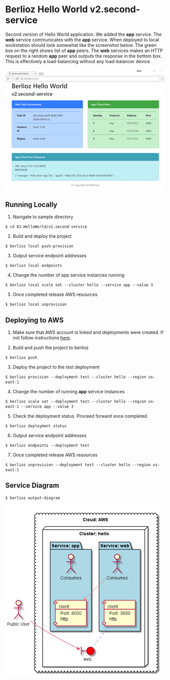 # Berlioz Hello World v2.second-service

Second version of Hello World application. We added the **app** service. The **web** service communicates with the **app** service. When deployed to local workstation should look somewhat like the
screenshot below. The green box on the right shows list of **app** peers. The **web** services makes an HTTP request to a random **app** peer and outputs the response in the bottom box. This is effectively a load-balancing without any load-balancer device.

![v2.second-service Screenshot](screenshot.png)

## Running Locally

1. Navigate to sample directory
```
$ cd 01.HelloWorld/v2.second-service
```

2. Build and deploy the project
```
$ berlioz local push-provision
```

3. Output service endpoint addresses
```
$ berlioz local endpoints
```

4. Change the number of app service instances running
```
$ berlioz local scale set --cluster hello --service app --value 3
```

5. Once completed release AWS resources
```
$ berlioz local unprovision
```

## Deploying to AWS

1. Make sure that AWS account is linked and deployments were created. If not follow instructions [here](../../README.md).

2. Build and push the project to berlioz
```
$ berlioz push
```

3. Deploy the project to the test deployment
```
$ berlioz provision --deployment test --cluster hello --region us-east-1
```

4. Change the number of running **app** service instances
```
$ berlioz scale set --deployment test --cluster hello --region us-east-1 --service app --value 3
```

5. Check the deployment status. Proceed forward once completed.
```
$ berlioz deployment status
```

6. Output service endpoint addresses
```
$ berlioz endpoints --deployment test
```

7. Once completed release AWS resources
```
$ berlioz unprovision --deployment test --cluster hello --region us-east-1
```

## Service Diagram
```
$ berlioz output-diagram
```
![v2.second-service Diagram](diagram.png)
